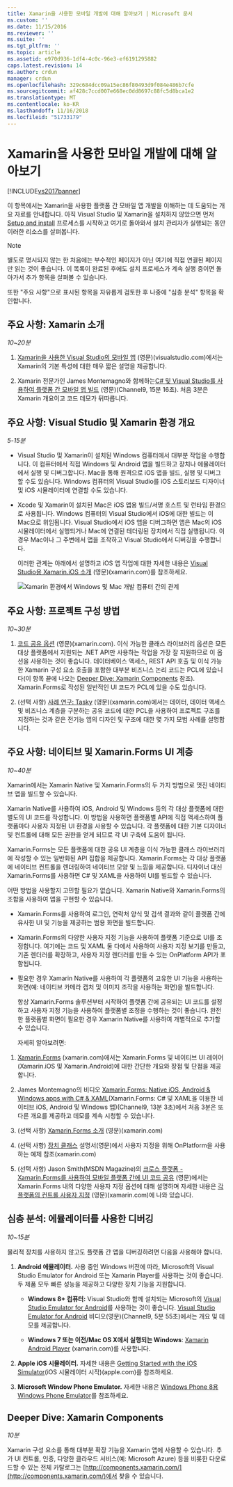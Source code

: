 ```yaml
---
title: Xamarin을 사용한 모바일 개발에 대해 알아보기 | Microsoft 문서
ms.custom: ''
ms.date: 11/15/2016
ms.reviewer: ''
ms.suite: ''
ms.tgt_pltfrm: ''
ms.topic: article
ms.assetid: e970d936-1df4-4c0c-96e3-ef6191295882
caps.latest.revision: 14
ms.author: crdun
manager: crdun
ms.openlocfilehash: 329c684dcc09a15ec86f80493d9f084e486b7cfe
ms.sourcegitcommit: af428c7ccd007e668ec0dd8697c88fc5d8bca1e2
ms.translationtype: MT
ms.contentlocale: ko-KR
ms.lasthandoff: 11/16/2018
ms.locfileid: "51733179"
---
```

# <a name="learn-about-mobile-development-with-xamarin"></a>Xamarin을 사용한 모바일 개발에 대해 알아보기
[!INCLUDE[vs2017banner](../includes/vs2017banner.md)]

  
이 항목에서는 Xamarin을 사용한 플랫폼 간 모바일 앱 개발을 이해하는 데 도움되는 개요 자료를 안내합니다. 아직 Visual Studio 및 Xamarin을 설치하지 않았으면 먼저 [Setup and install](../cross-platform/setup-and-install.md) 프로세스를 시작하고 여기로 돌아와서 설치 관리자가 실행되는 동안 이러한 리소스를 살펴봅니다.  
  
> [!NOTE]
>  별도로 명시되지 않는 한 처음에는 부수적인 페이지가 아닌 여기에 직접 연결된 페이지만 읽는 것이 좋습니다. 이 목록이 완료된 후에도 설치 프로세스가 계속 실행 중이면 돌아가서 추가 항목을 살펴볼 수 있습니다.  
>   
>  또한 "주요 사항"으로 표시된 항목을 자유롭게 검토한 후 나중에 "심층 분석" 항목을 확인합니다.  
  
## <a name="essentials-introduction-to-xamarin"></a>주요 사항: Xamarin 소개  
 *10~20분*  
  
1.  [Xamarin을 사용한 Visual Studio의 모바일 앱](https://www.visualstudio.com/explore/xamarin-vs) (영문)(visualstudio.com)에서는 Xamarin의 기본 특성에 대한 매우 짧은 설명을 제공합니다.  
  
2.  Xamarin 전문가인 James Montemagno와 함께하는[C# 및 Visual Studio를 사용하여 플랫폼 간 모바일 앱 빌드](https://channel9.msdn.com/Events/Visual-Studio/Visual-Studio-2015-Final-Release-Event/Building-cross-platform-mobile-apps-using-C-and-Visual-Studio-2015) (영문)(Channel9, 15분 16초). 처음 3분은 Xamarin 개요이고 코드 데모가 뒤따릅니다.  
  
## <a name="essentials-overview-of-the-visual-studio-and-xamarin-environment"></a>주요 사항: Visual Studio 및 Xamarin 환경 개요  
 *5-15분*  
  
- Visual Studio 및 Xamarin이 설치된 Windows 컴퓨터에서 대부분 작업을 수행합니다. 이 컴퓨터에서 직접 Windows 및 Android 앱을 빌드하고 장치나 에뮬레이터에서 실행 및 디버그합니다. Mac을 통해 원격으로 iOS 앱을 빌드, 실행 및 디버그할 수도 있습니다. Windows 컴퓨터의 Visual Studio를 iOS 스토리보드 디자이너 및 iOS 시뮬레이터에 연결할 수도 있습니다.  
  
- Xcode 및 Xamarin이 설치된 Mac은 iOS 앱용 빌드/서명 호스트 및 런타임 환경으로 사용됩니다. Windows 컴퓨터의 Visual Studio에서 iOS에 대한 빌드는 이 Mac으로 위임됩니다. Visual Studio에서 iOS 앱을 디버그하면 앱은 Mac의 iOS 시뮬레이터에서 실행되거나 Mac에 연결된 테더링된 장치에서 직접 실행됩니다. 이 경우 Mac이나 그 주변에서 앱을 조작하고 Visual Studio에서 디버깅을 수행합니다.  
  
  이러한 관계는 아래에서 설명하고 iOS 앱 작업에 대한 자세한 내용은 [Visual Studio용 Xamarin.iOS 소개](http://developer.xamarin.com/guides/ios/getting_started/installation/windows/introduction_to_xamarin_ios_for_visual_studio/) (영문)(xamarin.com)를 참조하세요.  
  
  ![Xamarin 환경에서 Windows 및 Mac 개발 컴퓨터 간의 관계](../cross-platform/media/crossplat-xamarin-learn-1.png "CrossPlat Xamarin Learn 1")  
  
## <a name="essentials-how-projects-are-structured"></a>주요 사항: 프로젝트 구성 방법  
 *10~30분*  
  
1.  [코드 공유 옵션](http://developer.xamarin.com/guides/cross-platform/application_fundamentals/building_cross_platform_applications/sharing_code_options/) (영문)(xamarin.com). 이식 가능한 클래스 라이브러리 옵션은 모든 대상 플랫폼에서 지원되는 .NET API만 사용하는 작업을 가장 잘 지원하므로 이 옵션을 사용하는 것이 좋습니다. 데이터베이스 액세스, REST API 호출 및 이식 가능한 Xamarin 구성 요소 호출을 포함한 대부분 비즈니스 논리 코드는 PCL에 있습니다(이 항목 끝에 나오는 [Deeper Dive: Xamarin Components](#components) 참조). Xamarin.Forms로 작성된 일반적인 UI 코드가 PCL에 있을 수도 있습니다.  
  
2.  (선택 사항) [사례 연구: Tasky](http://developer.xamarin.com/guides/cross-platform/application_fundamentals/building_cross_platform_applications/case_study-tasky/) (영문)(xamarin.com)에서는 데이터, 데이터 액세스 및 비즈니스 계층을 구분하는 공유 코드에 대한 PCL을 사용하여 프로젝트 구조를 지정하는 것과 같은 전기능 앱의 디자인 및 구조에 대한 몇 가지 모범 사례를 설명합니다.  
  
## <a name="essentials-native-and-xamarinforms-ui-layers"></a>주요 사항: 네이티브 및 Xamarin.Forms UI 계층  
 *10~40분*  
  
 Xamarin에서는 Xamarin Native 및 Xamarin.Forms의 두 가지 방법으로 멋진 네이티브 앱을 빌드할 수 있습니다.  
  
 Xamarin Native를 사용하여 iOS, Android 및 Windows 등의 각 대상 플랫폼에 대한 별도의 UI 코드를 작성합니다.  이 방법을 사용하면 플랫폼별 API에 직접 액세스하여 플랫폼마다 사용자 지정된 UI 환경을 사용할 수 있습니다.  각 플랫폼에 대한 기본 디자이너 및 컨트롤에 대해 모든 권한을 얻게 되므로 각 UI 구축에 도움이 됩니다.  
  
 Xamarin.Forms는 모든 플랫폼에 대한 공유 UI 계층을 이식 가능한 클래스 라이브러리에 작성할 수 있는 일반화된 API 집합을 제공합니다.  Xamarin.Forms는 각 대상 플랫폼에 네이티브 컨트롤을 렌더링하여 네이티브 모양 및 느낌을 제공합니다.  디자이너 대신 Xamarin.Forms를 사용하면 C# 및 XAML을 사용하여 UI를 빌드할 수 있습니다.  
  
 어떤 방법을 사용할지 고민할 필요가 없습니다. Xamarin Native와 Xamarin.Forms의 조합을 사용하여 앱을 구현할 수 있습니다.  
  
- Xamarin.Forms를 사용하여 로그인, 연락처 양식 및 검색 결과와 같이 플랫폼 간에 유사한 UI 및 기능을 제공하는 범용 화면을 빌드합니다.  
  
- Xamarin.Forms의 다양한 사용자 지정 기능을 사용하여 플랫폼 기준으로 UI를 조정합니다. 여기에는 코드 및 XAML 둘 다에서 사용하여 사용자 지정 보기를 만들고, 기존 렌더러를 확장하고, 사용자 지정 렌더러를 만들 수 있는 OnPlatform API가 포함됩니다.  
  
- 필요한 경우 Xamarin Native를 사용하여 각 플랫폼의 고유한 UI 기능을 사용하는 화면(예: 네이티브 카메라 캡처 및 이미지 조작을 사용하는 화면)을 빌드합니다.  
  
  항상 Xamarin.Forms 솔루션부터 시작하여 플랫폼 간에 공유되는 UI 코드를 설정하고 사용자 지정 기능을 사용하여 플랫폼별 조정을 수행하는 것이 좋습니다. 완전한 플랫폼별 화면이 필요한 경우 Xamarin Native를 사용하여 개별적으로 추가할 수 있습니다.  
  
  자세히 알아보려면:  
  
1.  [Xamarin.Forms](http://developer.xamarin.com/guides/cross-platform/xamarin-forms/) (xamarin.com)에서는 Xamarin.Forms 및 네이티브 UI 레이어(Xamarin.iOS 및 Xamarin.Android)에 대한 간단한 개요와 장점 및 단점을 제공합니다.  
  
2.  James Montemagno의 비디오 [Xamarin.Forms: Native iOS, Android & Windows apps with C# & XAML](https://channel9.msdn.com/events/Visual-Studio/Connect-event-2015/704)(Xamarin.Forms: C# 및 XAML을 이용한 네이티브 iOS, Android 및 Windows 앱)(Channel9, 13분 3초)에서 처음 3분은 또 다른 개요를 제공하고 데모를 계속 시청할 수 있습니다.  
  
3.  (선택 사항) [Xamarin.Forms 소개](http://developer.xamarin.com/guides/cross-platform/xamarin-forms/getting-started/introduction-to-xamarin-forms/) (영문)(xamarin.com)  
  
4.  (선택 사항) [장치 클래스](http://developer.xamarin.com/guides/xamarin-forms/platform-features/device/) 설명서(영문)에서 사용자 지정을 위해 OnPlatform을 사용하는 예제 참조(xamarin.com)  
  
5.  (선택 사항) Jason Smith(MSDN Magazine)의 [크로스 플랫폼 - Xamarin.Forms를 사용하여 모바일 플랫폼 간에 UI 코드 공유](https://msdn.microsoft.com/magazine/dn904669.aspx) (영문)에서는 Xamarin.Forms 내의 다양한 사용자 지정 옵션에 대해 설명하며 자세한 내용은 [각 플랫폼의 컨트롤 사용자 지정](http://developer.xamarin.com/guides/xamarin-forms/custom-renderer/) (영문)(xamarin.com)에 나와 있습니다.  
  
## <a name="deeper-dive-debugging-with-emulators"></a>심층 분석: 에뮬레이터를 사용한 디버깅  
 *10~15분*  
  
 물리적 장치를 사용하지 않고도 플랫폼 간 앱을 디버깅하려면 다음을 사용해야 합니다.  
  
1.  **Android 에뮬레이터.** 사용 중인 Windows 버전에 따라, Microsoft의 Visual Studio Emulator for Android 또는 Xamarin Player를 사용하는 것이 좋습니다. 두 제품 모두 빠른 성능을 제공하고 다양한 장치 기능을 지원합니다.  
  
    -   **Windows 8+ 컴퓨터:** Visual Studio와 함께 설치되는 Microsoft의 [Visual Studio Emulator for Android](https://www.visualstudio.com/en-us/features/msft-android-emulator-vs.aspx)를 사용하는 것이 좋습니다.  [Visual Studio Emulator for Android](https://channel9.msdn.com/events/Visual-Studio/Connect-event-2015/711) 비디오(영문)(Channel9, 5분 55초)에서는 개요 및 데모를 제공합니다.  
  
    -   **Windows 7 또는 이전/Mac OS X에서 실행되는 Windows**: [Xamarin Android Player](http://developer.xamarin.com/guides/android/getting_started/installation/android-player) (xamarin.com)를 사용합니다.  
  
2.  **Apple iOS 시뮬레이터.** 자세한 내용은 [Getting Started with the iOS Simulator](https://developer.apple.com/library/prerelease/content/documentation/IDEs/Conceptual/iOS_Simulator_Guide/GettingStartedwithiOSSimulator/GettingStartedwithiOSSimulator.html#//apple_ref/doc/uid/TP40012848-CH5-SW1)(iOS 시뮬레이터 시작)(apple.com)를 참조하세요.  
  
3.  **Microsoft Window Phone Emulator.** 자세한 내용은 [Windows Phone 8용 Windows Phone Emulator](https://msdn.microsoft.com/library/dn632391.aspx)를 참조하세요.  
  
##  <a name="components"></a> Deeper Dive: Xamarin Components  
 *10분*  
  
 Xamarin 구성 요소를 통해 대부분 확장 기능을 Xamarin 앱에 사용할 수 있습니다. 추가 UI 컨트롤, 인증, 다양한 클라우드 서비스(예: Microsoft Azure) 등을 비롯한 다운로드할 수 있는 전체 카탈로그는 [http://components.xamarin.com/](http://components.xamarin.com/)에서 찾을 수 있습니다.

